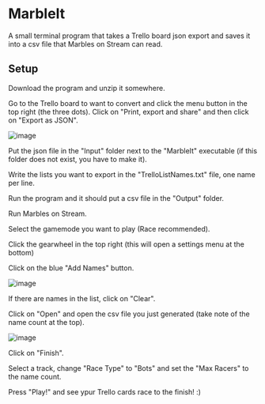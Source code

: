 # MarbleIt
A small terminal program that takes a Trello board json export and saves it into a csv file that Marbles on Stream can read.

## Setup
Download the program and unzip it somewhere.

Go to the Trello board to want to convert and click the menu button in the top right (the three dots).
Click on "Print, export and share" and then click on "Export as JSON".

![image](https://github.com/user-attachments/assets/18ee1b38-17d9-45c6-bed4-63a5e0d78dd8)

Put the json file in the "Input" folder next to the "MarbleIt" executable (if this folder does not exist, you have to make it).

Write the lists you want to export in the "TrelloListNames.txt" file, one name per line.

Run the program and it should put a csv file in the "Output" folder.

Run Marbles on Stream.

Select the gamemode you want to play (Race recommended).

Click the gearwheel in the top right (this will open a settings menu at the bottom)

Click on the blue "Add Names" button.

![image](https://github.com/user-attachments/assets/8c2278c8-9c27-4b8d-9577-fd0d564eeddd)

If there are names in the list, click on "Clear".

Click on "Open" and open the csv file you just generated (take note of the name count at the top).

![image](https://github.com/user-attachments/assets/be9fd4c5-c9bd-475b-8a8d-0e3e46e81a4f)

Click on "Finish".

Select a track, change "Race Type" to "Bots" and set the "Max Racers" to the name count.

Press "Play!" and see ypur Trello cards race to the finish! :)
